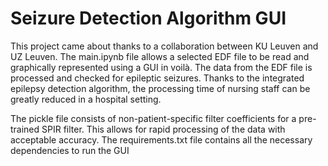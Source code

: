 # Seizure Detection Algorithm GUI
This project came about thanks to a collaboration between KU Leuven and UZ Leuven. The main.ipynb file allows a selected EDF file to be read and graphically represented using a GUI in voilà. The data from the EDF file is processed and checked for epileptic seizures. Thanks to the integrated epilepsy detection algorithm, the processing time of nursing staff can be greatly reduced in a hospital setting.  

The pickle file consists of non-patient-specific filter coefficients for a pre-trained SPIR filter. This allows for rapid processing of the data with acceptable accuracy. 
The requirements.txt file contains all the necessary dependencies to run the GUI 


